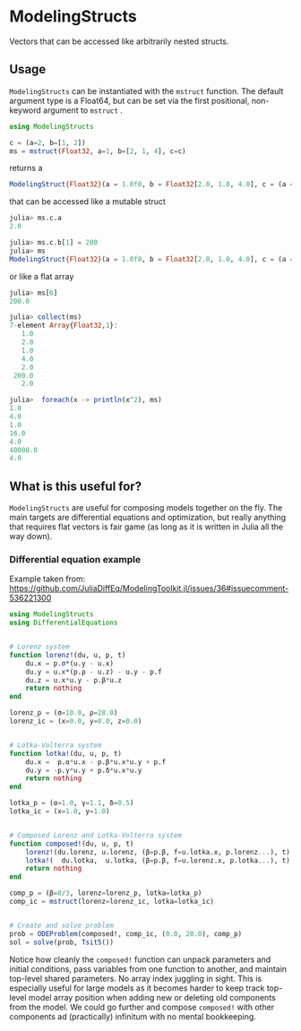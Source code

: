 # ModelingStructs

 Vectors that can be accessed like arbitrarily nested structs.

## Usage
```ModelingStructs``` can be instantiated with the ```mstruct``` function. The default argument
type is a Float64, but can be set via the first positional, non-keyword argument to ```mstruct```
.

```julia
using ModelingStructs

c = (a=2, b=[1, 2])
ms = mstruct(Float32, a=1, b=[2, 1, 4], c=c)
```

returns a

```julia
ModelingStruct{Float32}(a = 1.0f0, b = Float32[2.0, 1.0, 4.0], c = (a = 2.0f0, b = Float32[1.0, 2.0]))
```

that can be accessed like a mutable struct

```julia
julia> ms.c.a
2.0

julia> ms.c.b[1] = 200
julia> ms
ModelingStruct{Float32}(a = 1.0f0, b = Float32[2.0, 1.0, 4.0], c = (a = 2.0f0, b = Float32[200.0, 2.0]))
```

or like a flat array

```julia
julia> ms[6]
200.0

julia> collect(ms)
7-element Array{Float32,1}:
   1.0
   2.0
   1.0
   4.0
   2.0
 200.0
   2.0

julia>  foreach(x -> println(x^2), ms)
1.0
4.0
1.0
16.0
4.0
40000.0
4.0
```

## What is this useful for?
```ModelingStructs``` are useful for composing models together on the fly. The main targets are differential equations and optimization, but really anything that requires flat vectors is fair game (as long as it is written in Julia all the way down).

### Differential equation example
Example taken from:
https://github.com/JuliaDiffEq/ModelingToolkit.jl/issues/36#issuecomment-536221300
```julia
using ModelingStructs
using DifferentialEquations


# Lorenz system
function lorenz!(du, u, p, t)
    du.x = p.σ*(u.y - u.x)
    du.y = u.x*(p.ρ - u.z) - u.y - p.f
    du.z = u.x*u.y - p.β*u.z
    return nothing
end

lorenz_p = (σ=10.0, ρ=28.0)
lorenz_ic = (x=0.0, y=0.0, z=0.0)


# Lotka-Volterra system
function lotka!(du, u, p, t)
    du.x =  p.α*u.x - p.β*u.x*u.y + p.f
    du.y = -p.γ*u.y + p.δ*u.x*u.y
    return nothing
end

lotka_p = (α=1.0, γ=1.1, δ=0.5)
lotka_ic = (x=1.0, y=1.0)


# Composed Lorenz and Lotka-Volterra system
function composed!(du, u, p, t)
    lorenz!(du.lorenz, u.lorenz, (β=p.β, f=u.lotka.x, p.lorenz...), t)
    lotka!(  du.lotka,  u.lotka, (β=p.β, f=u.lorenz.x, p.lotka...), t)
    return nothing
end

comp_p = (β=8/3, lorenz=lorenz_p, lotka=lotka_p)
comp_ic = mstruct(lorenz=lorenz_ic, lotka=lotka_ic)


# Create and solve problem
prob = ODEProblem(composed!, comp_ic, (0.0, 20.0), comp_p)
sol = solve(prob, Tsit5())
```

Notice how cleanly the ```composed!``` function can unpack parameters and initial conditions, pass variables from one function to another, and maintain top-level shared parameters. No array index juggling in sight. This is especially useful for large models as it becomes harder to keep track top-level model array position when adding new or deleting old components from the model. We could go further and compose ```composed!``` with other components ad (practically) infinitum with no mental bookkeeping.
